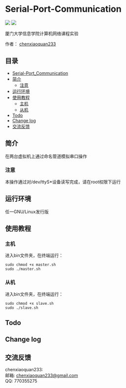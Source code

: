 # Serial-Port-Communication

![](https://img.shields.io/badge/build-passing-brightgreen)
![](https://img.shields.io/badge/shell-bash-brightgreen)

厦门大学信息学院计算机网络课程实验

作者： [chenxiaoquan233](https://github.com/chenxiaoquan233)

<!-- TOC -->
## 目录

- [Serial-Port_Communication](#Serial-Port-Communication)
- [简介](#简介)
  * [注意](#注意)
- [运行环境](#运行环境)
- [使用教程](#使用教程)
  * [主机](#主机)
  * [从机](#从机)
- [Todo](#todo)
- [Change log](#change-log)
- [交流反馈](#交流反馈)
<!-- /TOC -->

## 简介
在两台虚拟机上通过命名管道模拟串口操作

### 注意
本操作通过对/dev/ttyS*设备读写完成，请在root权限下运行

## 运行环境
任一GNU/Linux发行版

## 使用教程

### 主机
进入bin文件夹，在终端运行：
```
sudo chmod +x master.sh
sudo ./master.sh
```
    
### 从机
进入bin文件夹，在终端运行：
```
sudo chmod +x slave.sh
sudo ./slave.sh
```

## Todo

## Change log

## 交流反馈
chenxiaoquan233:  
邮箱: chenxiaoquan233@gmail.com  
QQ: 770355275